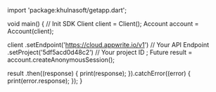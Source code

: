 import 'package:khulnasoft/getapp.dart';

void main() { // Init SDK
  Client client = Client();
  Account account = Account(client);

  client
    .setEndpoint('https://cloud.appwrite.io/v1') // Your API Endpoint
    .setProject('5df5acd0d48c2') // Your project ID
  ;
  Future result = account.createAnonymousSession();

  result
    .then((response) {
      print(response);
    }).catchError((error) {
      print(error.response);
  });
}
